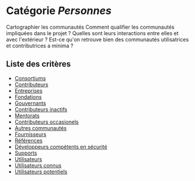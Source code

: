 # Catégorie *Personnes*

Cartographier les communautés 
Comment qualifier les communautés impliquées dans le projet ? Quelles sont leurs interactions entre elles et avec l'extérieur ? Est-ce qu'on retrouve bien des communautés utilisatrices et contributrices a minima ?

## Liste des critères 

- [Consortiums](./consortiums.md)
- [Contributeurs](./contributors.md)
- [Entreprises](./enterprises.md)
- [Fondations](./foundations.md)
- [Gouvernants](./governors.md)
- [Contributeurs inactifs](./inac-contributors.md)
- [Mentorats](./mentorship.md)
- [Contributeurs occasionels](./occ-contributors.md)
- [Autres communautés](./other-communities.md)
- [Fournisseurs](./providers.md)
- [Références](./references.md)
- [Développeurs compétents en sécurité](./security-devs.md)
- [Supports](./supports.md)
- [Utilisateurs](./users.md)
- [Utilisateurs connus](./known-users.md)
- [Utilisateurs potentiels](./known-users.md)